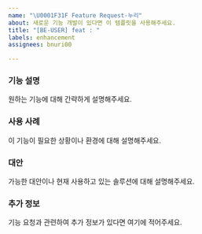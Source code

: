 ```yaml
---
name: "\U0001F31F Feature Request-누리"
about: 새로운 기능 개발이 있다면 이 템플릿을 사용해주세요.
title: "[BE-USER] feat : "
labels: enhancement
assignees: bnuri00

---
```


### 기능 설명

원하는 기능에 대해 간략하게 설명해주세요.

### 사용 사례

이 기능이 필요한 상황이나 환경에 대해 설명해주세요.

### 대안

가능한 대안이나 현재 사용하고 있는 솔루션에 대해 설명해주세요.

### 추가 정보

기능 요청과 관련하여 추가 정보가 있다면 여기에 적어주세요.
